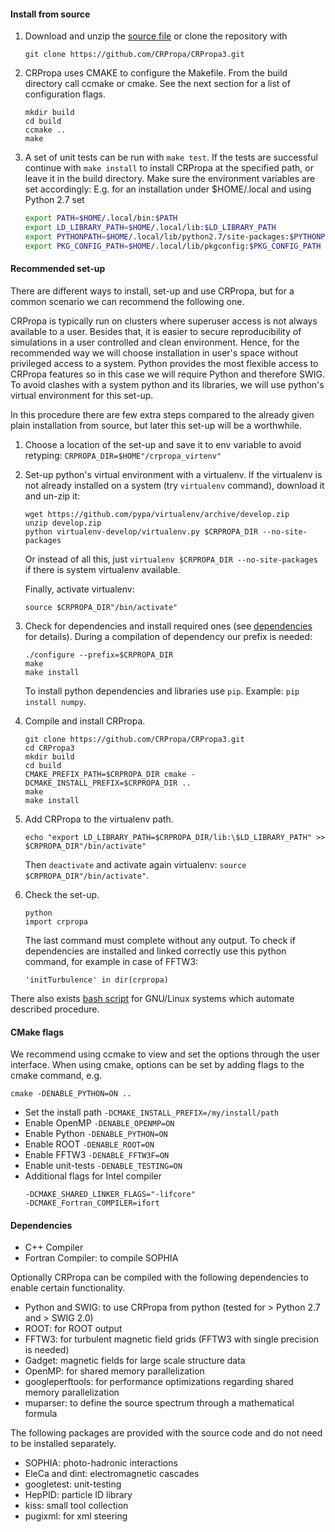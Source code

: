 #### Install from source

1. Download and unzip the [source file](https://github.com/CRPropa/CRPropa3/archive/master.zip) or clone the repository with
    ```
    git clone https://github.com/CRPropa/CRPropa3.git
    ```

2. CRPropa uses CMAKE to configure the Makefile. From the build directory call ccmake or cmake. See the next section for a list of configuration flags.
    ```
    mkdir build
    cd build
    ccmake ..
    make
    ```

3. A set of unit tests can be run with ```make test```. If the tests are successful continue with ```make install``` to install CRPropa at the specified path, or leave it in the build directory.
Make sure the environment variables are set accordingly: E.g. for an installation under $HOME/.local and using Python 2.7 set
    ```sh
    export PATH=$HOME/.local/bin:$PATH
    export LD_LIBRARY_PATH=$HOME/.local/lib:$LD_LIBRARY_PATH
    export PYTHONPATH=$HOME/.local/lib/python2.7/site-packages:$PYTHONPATH
    export PKG_CONFIG_PATH=$HOME/.local/lib/pkgconfig:$PKG_CONFIG_PATH
    ```

#### Recommended set-up

There are different ways to install, set-up and use CRPropa, but for a common scenario we can recommend the following one.

CRPropa is typically run on clusters where superuser access is not always available to a user. Besides that, it is easier to secure reproducibility of simulations in a user controlled and clean environment.
Hence, for the recommended way we will choose installation in user's space without privileged access to a system. Python provides the most flexible access to CRPropa features so in this case we will require Python and therefore SWIG. To avoid clashes with a system python and its libraries, we will use python's virtual environment for this set-up.

In this procedure there are few extra steps compared to the already given plain installation from source, but later this set-up will be a worthwhile.

1. Choose a location of the set-up and save it to env variable to avoid retyping:
`CRPROPA_DIR=$HOME"/crpropa_virtenv"`

2. Set-up python's virtual environment with a virtualenv.
    If the virtualenv is not already installed on a system (try `virtualenv` command), download it and un-zip it:
    ```
    wget https://github.com/pypa/virtualenv/archive/develop.zip
    unzip develop.zip
    python virtualenv-develop/virtualenv.py $CRPROPA_DIR --no-site-packages
    ```

    Or instead of all this, just `virtualenv $CRPROPA_DIR --no-site-packages` if there is system virtualenv available.
    
    Finally, activate virtualenv:
    ```
    source $CRPROPA_DIR"/bin/activate"
    ```

3. Check for dependencies and install required ones (see  [dependencies](#Dependencies) for details). During a compilation of dependency our prefix is needed:
    ```
    ./configure --prefix=$CRPROPA_DIR
    make
    make install
    ```
    To install python dependencies and libraries use `pip`. Example: `pip install numpy`.

4. Compile and install CRPropa.
    ```
    git clone https://github.com/CRPropa/CRPropa3.git
    cd CRPropa3
    mkdir build
    cd build
    CMAKE_PREFIX_PATH=$CRPROPA_DIR cmake -DCMAKE_INSTALL_PREFIX=$CRPROPA_DIR ..
    make
    make install
    ```

5. Add CRPropa to the virtualenv path.
    ```
    echo "export LD_LIBRARY_PATH=$CRPROPA_DIR/lib:\$LD_LIBRARY_PATH" >> $CRPROPA_DIR"/bin/activate"
    ```
    Then `deactivate` and activate again virtualenv: `source $CRPROPA_DIR"/bin/activate"`.

6. Check the set-up.
    ```
    python
    import crpropa
    ```
    The last command must complete without any output. To check if dependencies are installed and linked correctly use this python command, for example in case of FFTW3:
    ```
    'initTurbulence' in dir(crpropa)
    ```

There also exists [bash script](https://github.com/adundovi/CRPropa3-scripts/tree/master/deploy_crpropa) for GNU/Linux systems which automate described procedure.

#### CMake flags
We recommend using ccmake to view and set the options through the user interface.
When using cmake, options can be set by adding flags to the cmake command, e.g. 
```
cmake -DENABLE_PYTHON=ON ..
```

+ Set the install path ```-DCMAKE_INSTALL_PREFIX=/my/install/path```
+ Enable OpenMP ```-DENABLE_OPENMP=ON```
+ Enable Python ```-DENABLE_PYTHON=ON```
+ Enable ROOT ```-DENABLE_ROOT=ON```
+ Enable FFTW3 ```-DENABLE_FFTW3F=ON```
+ Enable unit-tests ```-DENABLE_TESTING=ON```
+ Additional flags for Intel compiler
  ```
  -DCMAKE_SHARED_LINKER_FLAGS="-lifcore"
  -DCMAKE_Fortran_COMPILER=ifort
  ```

#### <a name="Dependencies"></a>Dependencies
+ C++ Compiler
+ Fortran Compiler: to compile SOPHIA

Optionally CRPropa can be compiled with the following dependencies to enable certain functionality.
+ Python and SWIG: to use CRPropa from python (tested for > Python 2.7 and > SWIG 2.0)
+ ROOT: for ROOT output
+ FFTW3: for turbulent magnetic field grids (FFTW3 with single precision is needed)
+ Gadget: magnetic fields for large scale structure data
+ OpenMP: for shared memory parallelization
+ googleperftools: for performance optimizations regarding shared memory parallelization
+ muparser: to define the source spectrum through a mathematical formula

The following packages are provided with the source code and do not need to be installed separately.
+ SOPHIA: photo-hadronic interactions
+ EleCa and dint: electromagnetic cascades
+ googletest: unit-testing
+ HepPID: particle ID library
+ kiss: small tool collection
+ pugixml: for xml steering